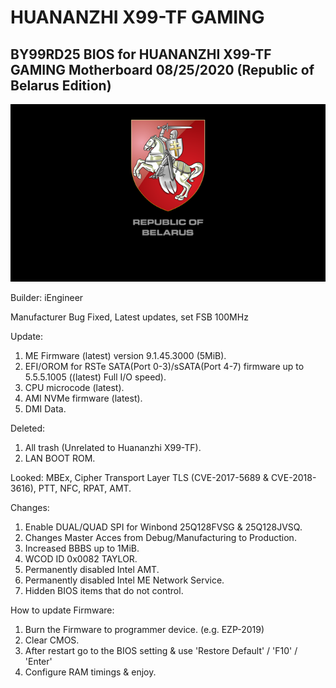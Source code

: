 # HUANANZHI X99-TF GAMING
## BY99RD25 BIOS for HUANANZHI X99-TF GAMING Motherboard 08/25/2020 (Republic of Belarus Edition)

![Republic of Belarus](REPUBLIC-OF-BELARUS.png)

  Builder: iEngineer

  Manufacturer Bug Fixed, Latest updates, set FSB 100MHz

  Update:
1) ME Firmware (latest) version 9.1.45.3000 (5MiB).
2) EFI/OROM for RSTe SATA(Port 0-3)/sSATA(Port 4-7) firmware up to 5.5.5.1005 ((latest) Full I/O speed).
3) CPU microcode (latest).
4) AMI NVMe firmware (latest).
5) DMI Data.

  Deleted:
1) All trash (Unrelated to Huananzhi X99-TF).
2) LAN BOOT ROM.

  Looked:
MBEx, Cipher Transport Layer TLS (CVE-2017-5689 & CVE-2018-3616), PTT, NFC, RPAT, AMT.

  Changes:
1) Enable DUAL/QUAD SPI for Winbond 25Q128FVSG & 25Q128JVSQ.
2) Changes Master Acces from Debug/Manufacturing to Production.
3) Increased BBBS up to 1MiB.
4) WCOD ID 0x0082 TAYLOR.
5) Permanently disabled Intel AMT.
6) Permanently disabled Intel ME Network Service.
7) Hidden BIOS items that do not control.

  How to update Firmware:
1) Burn the Firmware to programmer device. (e.g. EZP-2019)
2) Clear CMOS.
3) After restart go to the BIOS setting & use 'Restore Default' / 'F10' / 'Enter'
4) Configure RAM timings & enjoy.

